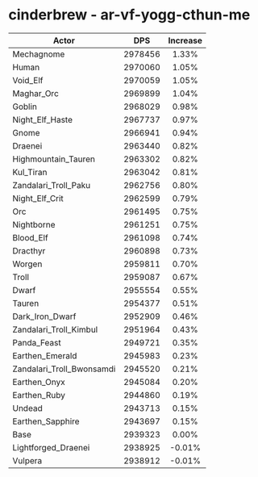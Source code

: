 # cinderbrew - ar-vf-yogg-cthun-me
| Actor | DPS | Increase |
|---|:---:|:---:|
|Mechagnome|2978456|1.33%|
|Human|2970060|1.05%|
|Void_Elf|2970059|1.05%|
|Maghar_Orc|2969899|1.04%|
|Goblin|2968029|0.98%|
|Night_Elf_Haste|2967737|0.97%|
|Gnome|2966941|0.94%|
|Draenei|2963440|0.82%|
|Highmountain_Tauren|2963302|0.82%|
|Kul_Tiran|2963042|0.81%|
|Zandalari_Troll_Paku|2962756|0.80%|
|Night_Elf_Crit|2962599|0.79%|
|Orc|2961495|0.75%|
|Nightborne|2961251|0.75%|
|Blood_Elf|2961098|0.74%|
|Dracthyr|2960898|0.73%|
|Worgen|2959811|0.70%|
|Troll|2959087|0.67%|
|Dwarf|2955554|0.55%|
|Tauren|2954377|0.51%|
|Dark_Iron_Dwarf|2952909|0.46%|
|Zandalari_Troll_Kimbul|2951964|0.43%|
|Panda_Feast|2949721|0.35%|
|Earthen_Emerald|2945983|0.23%|
|Zandalari_Troll_Bwonsamdi|2945520|0.21%|
|Earthen_Onyx|2945084|0.20%|
|Earthen_Ruby|2944860|0.19%|
|Undead|2943713|0.15%|
|Earthen_Sapphire|2943697|0.15%|
|Base|2939323|0.00%|
|Lightforged_Draenei|2938925|-0.01%|
|Vulpera|2938912|-0.01%|
